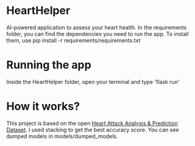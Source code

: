 # HeartHelper
AI-powered application to assess your heart health.
In the requirements folder, you can find the dependencies you need to run the app.
To install them, use pip install -r requirements/requirements.txt

# Running the app
Inside the HeartHelper folder, open your terminal and type 'flask run'

# How it works? 
This project is based on the open [Heart Attack Analysis & Prediction Dataset](https://www.kaggle.com/datasets/rashikrahmanpritom/heart-attack-analysis-prediction-dataset). I used stacking to get the best accuracy score. 
You can see dumped models in models/dumped_models. 